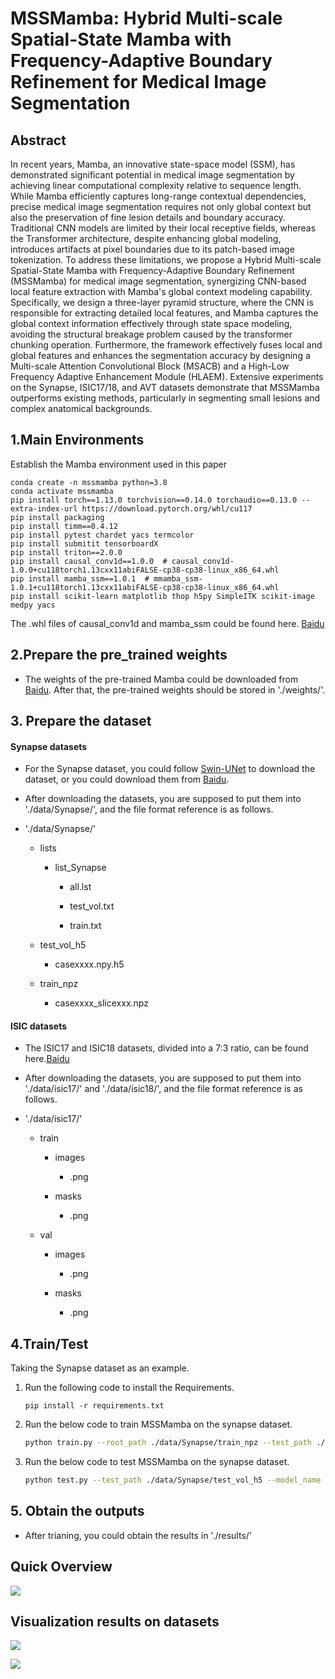 # MSSMamba: Hybrid Multi-scale Spatial-State Mamba with Frequency-Adaptive Boundary Refinement for Medical Image Segmentation

## Abstract

In recent years, Mamba, an innovative state-space model (SSM), has demonstrated significant potential in medical image segmentation by achieving linear computational complexity relative to sequence length. While Mamba efficiently captures long-range contextual dependencies, precise medical image segmentation requires not only global context but also the preservation of fine lesion details and boundary accuracy. Traditional CNN models are limited by their local receptive fields,  whereas the Transformer architecture, despite enhancing global modeling, introduces artifacts at pixel boundaries due to its patch-based image tokenization. To address these limitations, we propose a Hybrid Multi-scale Spatial-State Mamba with Frequency-Adaptive Boundary Refinement (MSSMamba) for medical image segmentation, synergizing CNN-based local feature extraction with Mamba's global context modeling capability. Specifically, we design a three-layer pyramid structure, where the CNN is responsible for extracting detailed local features, and Mamba captures the global context information effectively through state space modeling, avoiding the structural breakage problem caused by the transformer chunking operation. Furthermore, the framework effectively fuses local and global features and enhances the segmentation accuracy by designing a Multi-scale Attention Convolutional Block (MSACB) and a High-Low Frequency Adaptive Enhancement Module (HLAEM). Extensive experiments on the Synapse, ISIC17/18, and AVT datasets demonstrate that MSSMamba outperforms existing methods, particularly in segmenting small lesions and complex anatomical backgrounds.

## 1.Main Environments

Establish the Mamba environment used in this paper

    conda create -n mssmamba python=3.8
    conda activate mssmamba
    pip install torch==1.13.0 torchvision==0.14.0 torchaudio==0.13.0 --extra-index-url https://download.pytorch.org/whl/cu117
    pip install packaging
    pip install timm==0.4.12
    pip install pytest chardet yacs termcolor
    pip install submitit tensorboardX
    pip install triton==2.0.0
    pip install causal_conv1d==1.0.0  # causal_conv1d-1.0.0+cu118torch1.13cxx11abiFALSE-cp38-cp38-linux_x86_64.whl
    pip install mamba_ssm==1.0.1  # mmamba_ssm-1.0.1+cu118torch1.13cxx11abiFALSE-cp38-cp38-linux_x86_64.whl
    pip install scikit-learn matplotlib thop h5py SimpleITK scikit-image medpy yacs

The .whl files of causal\_conv1d and mamba\_ssm could be found here. [Baidu](https://pan.baidu.com/s/1Kn2AfMQDBcHmG2FJtb53Eg?pwd=61ip )

## 2.Prepare the pre\_trained weights

*   The weights of the pre-trained Mamba could be downloaded from [Baidu](https://pan.baidu.com/s/1nKhZVHFrClofA-PUl77WSQ?pwd=ndm7 ). After that, the pre-trained weights should be stored in './weights/'.

## 3. Prepare the dataset

#### Synapse datasets

*   For the Synapse dataset, you could follow [Swin-UNet](https://github.com/HuCaoFighting/Swin-Unet) to download the dataset, or you could download them from [Baidu](https://pan.baidu.com/s/1Ja2pzi7QhNV-Rf1dfRL8RA?pwd=8hb9 ).

*   After downloading the datasets, you are supposed to put them into './data/Synapse/', and the file format reference is as follows.

*   './data/Synapse/'

    *   lists

        *   list\_Synapse

            *   all.lst

            *   test\_vol.txt

            *   train.txt

    *   test\_vol\_h5

        *   casexxxx.npy.h5

    *   train\_npz

        *   casexxxx\_slicexxx.npz

#### ISIC datasets

*   The ISIC17 and ISIC18 datasets, divided into a 7:3 ratio, can be found here.[Baidu](https://pan.baidu.com/s/1GMZE1KwODTnYLbsCspos9A?pwd=61w7 )

*   After downloading the datasets, you are supposed to put them into './data/isic17/' and './data/isic18/', and the file format reference is as follows.

*   './data/isic17/'

    *   train

        *   images

            *   .png

        *   masks

            *   .png

    *   val

        *   images

            *   .png

        *   masks

            *   .png

## 4.Train/Test

Taking the Synapse dataset as an example.

1.  Run the following code to install the Requirements.

    `pip install -r requirements.txt`

2.  Run the below code to train MSSMamba on the synapse dataset.

    ```bash
    python train.py --root_path ./data/Synapse/train_npz --test_path ./data/Synapse/test_vol_h5  --model_name MSSMamba --batch_size 10 --max_epochs 400 
    ```

3.  Run the below code to test MSSMamba on the synapse dataset.

    ```bash
    python test.py --test_path ./data/Synapse/test_vol_h5 --model_name MSSMamba
    ```

## 5. Obtain the outputs

*   After trianing, you could obtain the results in './results/'

## Quick Overview

![](README_md_files/eb67d630-83b7-11f0-97b0-512c6619f47c.jpeg?v=1\&type=image)

## Visualization results on datasets

![](README_md_files/6d5e2340-83c4-11f0-91b0-132a678481db.jpeg?v=1\&type=image)

![](README_md_files/78715f90-83c4-11f0-91b0-132a678481db.jpeg?v=1\&type=image)
